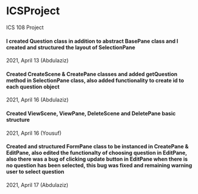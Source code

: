 # ICSProject

ICS 108 Project


#### I created Question class in addition to abstract BasePane class and I created and structured the layout of SelectionPane
2021, April 13 (Abdulaziz)


#### Created CreateScene & CreatePane classes and added getQuestion method in SelectionPane class, also added functionality to create id to each question object 
2021, April 16 (Abdulaziz)


#### Created ViewScene, ViewPane, DeleteScene and DeletePane basic structure 
2021, April 16 (Yousuf)


#### Created and structured FormPane class to be instanced in CreatePane & EditPane, also edited the functionalty of choosing question in EditPane, also there was a bug of clicking update button in EditPane when there is no question has been selected, this bug was fixed and remaining warning user to select question
2021, April 17 (Abdulaziz)
